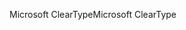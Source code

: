 <span data-ttu-id="314cd-101">Microsoft ClearType</span><span class="sxs-lookup"><span data-stu-id="314cd-101">Microsoft ClearType</span></span>